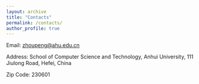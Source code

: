 ```yaml
---
layout: archive
title: "Contacts"
permalink: /contacts/
author_profile: true
---
```

Email: zhoupeng@ahu.edu.cn

Address: School of Computer Science and Technology, Anhui University, 111 Jiulong Road, Hefei, China

Zip Code: 230601

<script type="text/javascript" src="http://tajs.qq.com/stats?sId=undefined" charset="UTF-8"></script>


